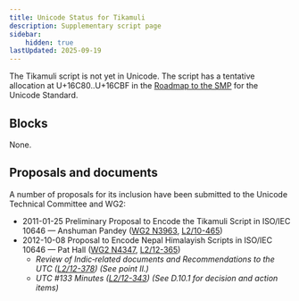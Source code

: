 ```yaml
---
title: Unicode Status for Tikamuli
description: Supplementary script page
sidebar:
    hidden: true
lastUpdated: 2025-09-19
---
```


The Tikamuli script is not yet in Unicode. The script has a tentative allocation at U+16C80..U+16CBF in the [Roadmap to the SMP](http://www.unicode.org/roadmaps/smp/) for the Unicode Standard.

## Blocks

None.

## Proposals and documents

A number of proposals for its inclusion have been submitted to the Unicode Technical Committee and WG2:
- 2011-01-25 Preliminary Proposal to Encode the Tikamuli Script in ISO/IEC 10646 — Anshuman Pandey ([WG2 N3963](https://www.unicode.org/wg2/docs/n3963.pdf), [L2/10-465](http://www.unicode.org/cgi-bin/GetMatchingDocs.pl?L2/10-465))
- 2012-10-08 Proposal to Encode Nepal Himalayish Scripts in ISO/IEC 10646 — Pat Hall ([WG2 N4347](https://www.unicode.org/wg2/docs/n4347.pdf), [L2/12-365](http://www.unicode.org/cgi-bin/GetMatchingDocs.pl?L2/12-365))
  - _Review of Indic‐related documents and Recommendations to the UTC ([L2/12-378](http://www.unicode.org/cgi-bin/GetMatchingDocs.pl?L2/12-378)) (See point II.)_
  - _UTC #133 Minutes ([L2/12-343](http://www.unicode.org/L2/L2012/12343.htm)) (See D.10.1 for decision and action items)_
